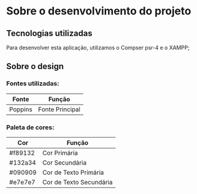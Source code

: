 # Sobre o desenvolvimento do projeto
## Tecnologias utilizadas
Para desenvolver esta aplicação, utilizamos o Compser psr-4 e o XAMPP;

## Sobre o design
### Fontes utilizadas:
| Fonte | Função |
| --- | --- |
| Poppins | Fonte Principal |

### Paleta de cores:
| Cor | Função |
| --- | --- |
| #f89132 | Cor Primária |
| #132a34 | Cor Secundária |
| #090909 | Cor de Texto Primária |
| #e7e7e7 | Cor de Texto Secundária |